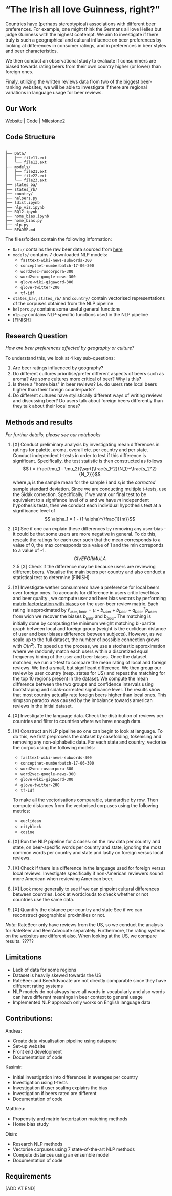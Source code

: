 # “The Irish all love Guinness, right?”

Countries have (perhaps stereotypical) associations with different beer preferences. For example, one might think the Germans all love Helles but judge Guinness with the highest contempt. We aim to investigate if there truly is such a geographical and cultural influence on beer preferences by looking at differences in consumer ratings, and in preferences in beer styles and beer characteristics.

We then conduct an observational study to evaluate if consummers are biased towards rating beers from their own country higher (or lower) than foreign ones.

Finaly, utilizing the written reviews data from two of the biggest beer-ranking websites, we will be able to investigate if there are regional variations in language usage for beer reviews.

## Our Work
[Website](https://epfl-ada.github.io/ada-2022-project-enchiladas/) | [Code](https://github.com/epfl-ada/ada-2022-project-enchiladas) | [Milestone2](https://github.com/epfl-ada/ada-2022-project-enchiladas/tree/fe78b2989b4e2ac2de91e916df7d9e12c9a344b8)

## Code Structure
```
.
├── Data/
│   ├── file11.ext
│   └── file12.ext
├── models/
│   ├── file21.ext
│   ├── file22.ext
│   └── file23.ext
├── states_ba/
├── states_rb/
├── country/
├── helpers.py
├── ldist.ipynb
├── nlp_viz.ipynb
├── RQ12.ipynb
├── home_bias.ipynb
├── home_bias.py
├── nlp.py
└── README.md
```
The files/folders contain the following information:
- `Data/` contains the raw beer data sourced from [here](https://drive.google.com/drive/folders/1Wz6D2FM25ydFw_-41I9uTwG9uNsN4TCF)
- `models/` contains 7 downloaded NLP models:
    - `fasttext-wiki-news-subwords-300`
    - `conceptnet-numberbatch-17-06-300`
    - `word2vec-ruscorpora-300`
    - `word2vec-google-news-300`
    - `glove-wiki-gigaword-300`
    - `glove-twitter-200`
    - `tf-idf`
- `states_ba/`, `states_rb/` and `country/` contain vectorised representations of the corpuses obtained from the NLP pipeline
- `helpers.py` contains some useful general functions
- `nlp.py` contains NLP-specific functions used in the NLP pipeline
- [FINISH]


## Research Question
_How are beer preferences affected by geography or culture?_

To understand this, we look at 4 key sub-questions:
1. Are beer ratings influenced by geography?
2. Do different cultures prioritise/prefer different aspects of beers such as aroma? Are some cultures more critical of beer? Why is this?
3. Is there a "home bias" in beer reviews? I.e. do users rate local beers higher than their foreign counterparts?
4. Do different cultures have stylistically different ways of writing reviews and discussing beer? Do users talk about foreign beers differently than they talk about their local ones?

## Methods and results
_For further details, please see our notebooks_


1. [X] Conduct preliminary analysis by investigating mean differences in ratings for palette, aroma, overall etc. per country and per state. Conduct independent t-tests in order to test if this difference is significant. Specifically, the test statistic is then constructed as follows
    $$ t = \frac{\mu_1 - \mu_2}{\sqrt{\frac{s_1^2}{N_1}+\frac{s_2^2}{N_2}}}$$
    where $\mu_i$ is the sample mean for the sample $i$ and $s_i$ is the _corrected_ sample standard deviation.
    Since we are conducting multiple t-tests, use the Šidák correction. Specifically, if we want our final test to be equivalent to a signifance level of $\alpha$ and we have $m$ independent hypothesis tests, then we conduct each individual hypothesis test at a significance level of
    $$ \alpha_1 = 1 - (1-\alpha)^{\frac{1}{m}}$$
2. [X] See if one can explain these differences by removing any user-bias - it could be that some users are more negative in general. To do this, rescale the ratings for each user such that the mean corresponds to a value of 0, the max corresponds to a value of 1 and the min correponds to a value of -1.
$$ GIVE FORMULA $$
2.5 [X] Check if the difference may be because users are reviewing different beers. Visualise the main beers per country and also conduct a statistical test to determine [FINISH]
3. [X] Investigate wether consummers have a preference for local beers over foreign ones. To accounts for difference in users critic level bias and beer quality , we compute user and beer bias vectors by performing [matrix factorization with biases](https://surprise.readthedocs.io/en/stable/matrix_factorization.html?highlight=matrix%20factorization) on the user-beer review matrix. Each rating is approximated by $\hat r_{user,beer} = \mu + b_{user} + b_{beer} + q_{beer}^T p_{user}$, from wich we recover the biases $b_{user}$ and $b_{beer}$.
The matching is initially done by computing the minimum weight matching bi-partite graph between local and foreign group (weight is the euclidean distance of user and beer biases difference between subjects). However, as we scale up to the full dataset, the number of possible connection grows with $O(n^2)$. To speed up the process, we use a stochastic approximation where we randomly match each users within a discretized equal frequency bining of the user and beer biases.
Once the dataset matched, we run a t-test to compare the mean rating of local and foreign reviews. We find a small, but significant difference. We then group our review by user country (resp. states for US) and repeat the matching for the top 10 regions present in the dataset. We compute the mean difference between the two groups and confidence intervals using bootstraping and sidak-corrected significance level. The results show that most country actually rate foreign beers higher than local ones. This simpson paradox was caused by the imbalance towards american reviews in the initial dataset.
10. [X] Investigate the language data. Check the distribution of reviews per countries and filter to countries where we have enough data.
11. [X] Construct an NLP pipeline so one can begin to look at language. To do this, we first preprocess the dataset by casefolding, tokenising and removing any non-alphabetic data. For each state and country, vectorise the corpus using the following models:
    - `fasttext-wiki-news-subwords-300`
    - `conceptnet-numberbatch-17-06-300`
    - `word2vec-ruscorpora-300`
    - `word2vec-google-news-300`
    - `glove-wiki-gigaword-300`
    - `glove-twitter-200`
    - `tf-idf`

    To make all the vectorisations comparable, standardise by row.
    Then compute distances from the vectorised corpuses using the following metrics:
    - `euclidean`
    - `cityblock`
    - `cosine`
12. [X] Run the NLP pipeline for 4 cases: on the raw data per country and state, on beer-specific words per country and state, ignoring the most common words per country and state and lastly on foreign versus local reviews.
13. [X] Check if there is a difference in the language used for foreign versus local reviews. Investigate specifically if non-American reviewers sound more American when reviewing American beer.
14. [X] Look more generally to see if we can pinpoint cultural differences between countries. Look at wordclouds to check whether or not countries use the same data.
15. [X] Quantify the distance per country and state See if we can reconstruct geographical proximities or not.

_Note_: RateBeer only have reviews from the US, so we conduct the analysis for RateBeer and BeerAdvocate separately. Furthermore, the rating systems on the websites are different also. When looking at the US, we compare results. ?????

## Limitations
- Lack of data for some regions
- Dataset is heavily skewed towards the US
- RateBeer and BeerAdvocate are not directly comparable since they have different rating systems
- NLP models do not always have all words in vocabularly and also words can have different meanings in beer context to general usage
- Implemented NLP approach only works on English language data

## Contributions:
Andrea: 
- Create data visualisation pipeline using datapane
- Set-up website
- Front end development
- Documentation of code

Kasimir:
- Initial investigation into differences in averages per country
- Investigation using t-tests
- Investigation if user scaling explains the bias
- Investigation if beers rated are different
- Documentation of code

Matthieu:
- Propensity and matrix factorization matching methods
- Home bias study

Oisín:
- Research NLP methods
- Vectorise corpuses using 7 state-of-the-art NLP methods
- Compute distances using an ensemble model
- Documentation of code

## Requirements
[ADD AT END]

<!-- ## References
[1] blah -->